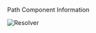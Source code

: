 Path Component Information

![Resolver](Packages/com.passivepicasso.thunderkit/Documentation/graphics/PathComponents/Resolver.png)
